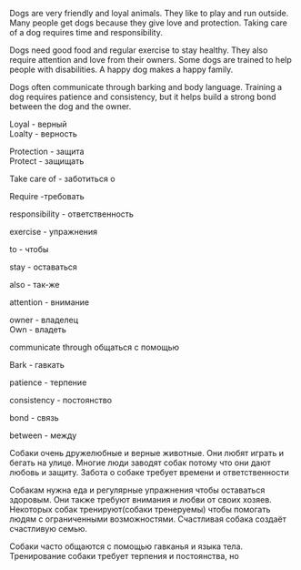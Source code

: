 Dogs are very friendly and loyal animals. They like to play and run outside. Many people get dogs because they give love and protection. Taking care of a dog requires time and responsibility.  
  
Dogs need good food and regular exercise to stay healthy. They also require attention and love from their owners. Some dogs are trained to help people with disabilities. A happy dog makes a happy family.  
  
Dogs often communicate through barking and body language. Training a dog requires patience and consistency, but it helps build a strong bond between the dog and the owner.  
  
Loyal - верный  
Loalty - верность  

Protection - защита  
Protect - защищать  

Take care of - заботиться о  

Require -требовать  
  
responsibility - ответственность  
  
exercise - упражнения  
  
to - чтобы  
  
stay - оставаться  
  
also - так-же  
  
attention - внимание  
  
owner - владелец  
Own - владеть  
  
communicate through общаться с помощью  
  
Bark - гавкать  
  
patience - терпение  
  
consistency - постоянство  
  
bond - связь  
  
between - между  


Собаки очень дружелюбные и верные животные. Они любят играть и бегать на улице. Многие люди заводят собак потому что они дают любовь и защиту. Забота о собаке требует времени и ответственности

Собакам нужна еда и регулярные упражнения чтобы оставаться здоровым. Они также требуют внимания и любви от своих хозяев. Некоторых собак тренируют(собаки тренеруемы) чтобы помогать людям с ограниченными возможностями. Счастливая собака создаёт счастливую семью. 

Собаки часто общаются с помощью гавканья и языка тела. Тренирование собаки требует терпения и постоянства, но